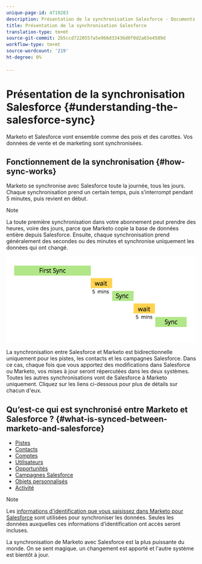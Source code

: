 ```yaml
---
unique-page-id: 4719283
description: Présentation de la synchronisation Salesforce - Documents marketing - Documentation du produit
title: Présentation de la synchronisation Salesforce
translation-type: tm+mt
source-git-commit: 2b5ccd7220557a5e966d33436d0f0d2a65e4589d
workflow-type: tm+mt
source-wordcount: '219'
ht-degree: 0%

---
```



# Présentation de la synchronisation Salesforce {#understanding-the-salesforce-sync}

Marketo et Salesforce vont ensemble comme des pois et des carottes. Vos données de vente et de marketing sont synchronisées.

## Fonctionnement de la synchronisation {#how-sync-works}

Marketo se synchronise avec Salesforce toute la journée, tous les jours. Chaque synchronisation prend un certain temps, puis s’interrompt pendant 5 minutes, puis revient en début.

>[!NOTE]
>
>La toute première synchronisation dans votre abonnement peut prendre des heures, voire des jours, parce que Marketo copie la base de données entière depuis Salesforce. Ensuite, chaque synchronisation prend généralement des secondes ou des minutes et synchronise uniquement les données qui ont changé.

![](assets/sync-illustration.png)

La synchronisation entre Salesforce et Marketo est bidirectionnelle uniquement pour les pistes, les contacts et les campagnes Salesforce. Dans ce cas, chaque fois que vous apportez des modifications dans Salesforce ou Marketo, vos mises à jour seront répercutées dans les deux systèmes. Toutes les autres synchronisations vont de Salesforce à Marketo uniquement. Cliquez sur les liens ci-dessous pour plus de détails sur chacun d&#39;eux.

## Qu’est-ce qui est synchronisé entre Marketo et Salesforce ? {#what-is-synced-between-marketo-and-salesforce}

* [Pistes](/help/marketo/product-docs/crm-sync/salesforce-sync/sfdc-sync-details/sfdc-sync-lead-sync.md)
* [Contacts](/help/marketo/product-docs/crm-sync/salesforce-sync/sfdc-sync-details/sfdc-sync-contact-sync.md)
* [Comptes](/help/marketo/product-docs/crm-sync/salesforce-sync/sfdc-sync-details/sfdc-sync-account-sync.md)
* [Utilisateurs](/help/marketo/product-docs/crm-sync/salesforce-sync/sfdc-sync-details/sfdc-sync-lead-account-owner-sync.md)
* [Opportunités](/help/marketo/product-docs/crm-sync/salesforce-sync/sfdc-sync-details/sfdc-sync-opportunity-sync.md)
* [Campagnes Salesforce](/help/marketo/product-docs/crm-sync/salesforce-sync/sfdc-sync-details/sfdc-sync-campaign-sync.md)
* [Objets personnalisés](/help/marketo/product-docs/crm-sync/salesforce-sync/sfdc-sync-details/sfdc-sync-custom-object-sync.md)
* [Activité](/help/marketo/product-docs/crm-sync/salesforce-sync/sfdc-sync-details/sfdc-sync-activity-sync.md)

>[!NOTE]
>
>Les [informations d&#39;identification que vous saisissez dans Marketo pour Salesforce](/help/marketo/product-docs/crm-sync/salesforce-sync/setup/enterprise-unlimited-edition/step-2-of-3-create-a-salesforce-user-for-marketo-enterprise-unlimited.md) sont utilisées pour synchroniser les données. Seules les données auxquelles ces informations d’identification ont accès seront incluses.

La synchronisation de Marketo avec Salesforce est la plus puissante du monde. On se sent magique. un changement est apporté et l&#39;autre système est bientôt à jour.
